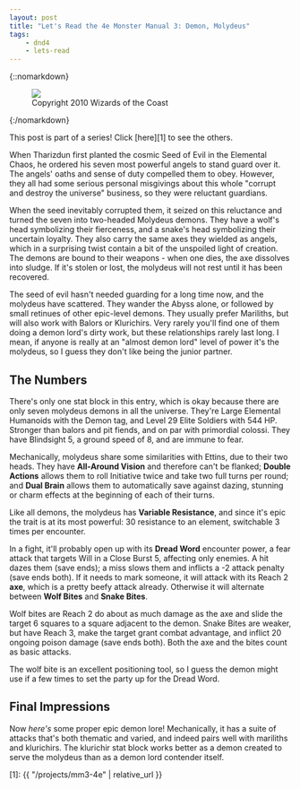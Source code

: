 ```yaml
---
layout: post
title: "Let's Read the 4e Monster Manual 3: Demon, Molydeus"
tags:
    - dnd4
    - lets-read
---
```


{::nomarkdown}
<figure class="center">
  <img src="{{ "/assets/wir-mm3-4e-demon-molydeus.png" | absolute_url }}"/>
  <figcaption>
    Copyright 2010 Wizards of the Coast
  </figcaption>
</figure>
{:/nomarkdown}

This post is part of a series! Click [here][1] to see the others.

When Tharizdun first planted the cosmic Seed of Evil in the Elemental Chaos, he
ordered his seven most powerful angels to stand guard over it. The angels' oaths
and sense of duty compelled them to obey. However, they all had some serious
personal misgivings about this whole "corrupt and destroy the universe"
business, so they were reluctant guardians.

When the seed inevitably corrupted them, it seized on this reluctance and turned
the seven into two-headed Molydeus demons. They have a wolf's head symbolizing
their fierceness, and a snake's head symbolizing their uncertain loyalty. They
also carry the same axes they wielded as angels, which in a surprising twist
contain a bit of the unspoiled light of creation. The demons are bound to their
weapons - when one dies, the axe dissolves into sludge. If it's stolen or lost,
the molydeus will not rest until it has been recovered.

The seed of evil hasn't needed guarding for a long time now, and the molydeus
have scattered. They wander the Abyss alone, or followed by small retinues of
other epic-level demons. They usually prefer Mariliths, but will also work with
Balors or Klurichirs. Very rarely you'll find one of them doing a demon lord's
dirty work, but these relationships rarely last long. I mean, if anyone is
really at an "almost demon lord" level of power it's the molydeus, so I guess
they don't like being the junior partner.

## The Numbers

There's only one stat block in this entry, which is okay because there are only
seven molydeus demons in all the universe. They're Large Elemental Humanoids
with the Demon tag, and Level 29 Elite Soldiers with 544 HP. Stronger than
balors and pit fiends, and on par with primordial colossi. They have Blindsight
5, a ground speed of 8, and are immune to fear.

Mechanically, molydeus share some similarities with Ettins, due to their two
heads. They have **All-Around Vision** and therefore can't be flanked; **Double
Actions** allows them to roll Initiative twice and take two full turns per
round; and **Dual Brain** allows them to automatically save against dazing,
stunning or charm effects at the beginning of each of their turns.

Like all demons, the molydeus has **Variable Resistance**, and since it's epic
the trait is at its most powerful: 30 resistance to an element, switchable 3
times per encounter.

In a fight, it'll probably open up with its **Dread Word** encounter power, a
fear attack that targets Will in a Close Burst 5, affecting only enemies. A hit
dazes them (save ends); a miss slows them and inflicts a -2 attack penalty (save
ends both). If it needs to mark someone, it will attack with its Reach 2
**axe**, which is a pretty beefy attack already. Otherwise it will alternate
between **Wolf Bites** and **Snake Bites**.

Wolf bites are Reach 2 do about as much damage as the axe and slide the target 6
squares to a square adjacent to the demon. Snake Bites are weaker, but have
Reach 3, make the target grant combat advantage, and inflict 20 ongoing poison
damage (save ends both). Both the axe and the bites count as basic attacks.

The wolf bite is an excellent positioning tool, so I guess the demon might use
if a few times to set the party up for the Dread Word.

## Final Impressions

Now _here's_ some proper epic demon lore! Mechanically, it has a suite of
attacks that's both thematic and varied, and indeed pairs well with mariliths
and klurichirs. The klurichir stat block works better as a demon created to
serve the molydeus than as a demon lord contender itself.

[1]: {{ "/projects/mm3-4e" | relative_url }}
